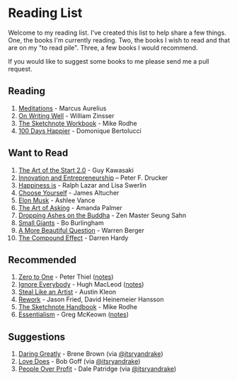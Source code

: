 # Reading List

Welcome to my reading list. I've created this list to help share a few things. One, the books I'm currently reading. Two, the books I wish to read and that are on my "to read pile". Three, a few books I would recommend.

If you would like to suggest some books to me please send me a pull request.

## Reading

1. [Meditations](http://www.amazon.com/Meditations-Thrift-Editions-Marcus-Aurelius/dp/048629823X) - Marcus Aurelius
1. [On Writing Well](http://www.amazon.com/Writing-Well-30th-Anniversary-Nonfiction/dp/0060891548) - William Zinsser
1. [The Sketchnote Workbook](http://www.amazon.com/The-Sketchnote-Workbook-Advanced-techniques/dp/013383171X) - Mike Rodhe
1. [100 Days Happier](http://www.amazon.com/100-Days-Happier-Inspiration-Life-Long/dp/1742706215) - Domonique Bertolucci

## Want to Read

1. [The Art of the Start 2.0](http://www.amazon.com/Art-Start-2-0-Time-Tested-Battle-Hardened/dp/1591847842) - Guy Kawasaki
1. [Innovation and Entrepreneurship](http://www.amazon.com/Innovation-Entrepreneurship-Peter-F-Drucker/dp/0060851139) – Peter F. Drucker
1. [Happiness is](http://www.amazon.com/Happiness-things-happy-about/dp/1452136009) - Ralph Lazar and Lisa Swerlin
1. [Choose Yourself](http://www.amazon.com/Choose-Yourself-James-Altucher/dp/1490313370) - James Altucher
1. [Elon Musk](http://www.amazon.com/Elon-Musk-SpaceX-Fantastic-Future/dp/0062301233) - Ashlee Vance
1. [The Art of Asking](http://www.amazon.com/The-Art-Asking-Learned-Worrying/dp/1455581089) - Amanda Palmer
1. [Dropping Ashes on the Buddha](http://www.amazon.com/Dropping-Ashes-Buddha-Teachings-Master/dp/0802130526) - Zen Master Seung Sahn
1. [Small Giants](http://www.amazon.com/Small-Giants-Companies-Choose-Instead/dp/1591841496) - Bo Burlingham
1. [A More Beautiful Question](http://www.amazon.com/More-Beautiful-Question-Inquiry-Breakthrough/dp/1620401452) - Warren Berger
1. [The Compound Effect](http://www.amazon.com/The-Compound-Effect-Darren-Hardy/dp/159315724X) - Darren Hardy

## Recommended

1. [Zero to One](http://www.amazon.com/Zero-One-Notes-Startups-Future/dp/0804139296) - Peter Thiel ([notes](http://sanj.ink/posts/2015-01-31-zero-to-one-peter-thiel-notes.html))
1. [Ignore Everybody](http://www.amazon.com/Ignore-Everybody-Other-Keys-Creativity/dp/159184259X) - Hugh MacLeod ([notes](http://sanj.ink/posts/2015-05-31-ignore-everybody-hugh-macleod.html))
1. [Steal Like an Artist](http://www.amazon.com/Steal-Like-Artist-Things-Creative/dp/0761169253) - Austin Kleon
1. [Rework](http://www.amazon.com/Rework-Jason-Fried/dp/0307463745/) -  Jason Fried, David Heinemeier Hansson
1. [The Sketchnote Handbook](http://www.amazon.com/The-Sketchnote-Handbook-illustrated-visual/dp/0321857895) - Mike Rodhe
1. [Essentialism](http://www.amazon.com/Essentialism-The-Disciplined-Pursuit-Less/dp/0804137382) - Greg McKeown ([notes](http://sanj.ink/posts/2015-09-20-essentialism-greg-mckeon.html))


## Suggestions

1. [Daring Greatly](http://www.amazon.com/Daring-Greatly-Courage-Vulnerable-Transforms/dp/1592408419) - Brene Brown (via [@itsryandrake](https://github.com/itsryandrake))
1. [Love Does](http://www.amazon.com/Love-Does-Discover-Secretly-Incredible/dp/1400203759) - Bob Goff (via [@itsryandrake](https://github.com/itsryandrake))
1. [People Over Profit](http://www.amazon.com/People-Over-Profit-Purpose-Successful/dp/0718021746) - Dale Patridge (via [@itsryandrake](https://github.com/itsryandrake))
